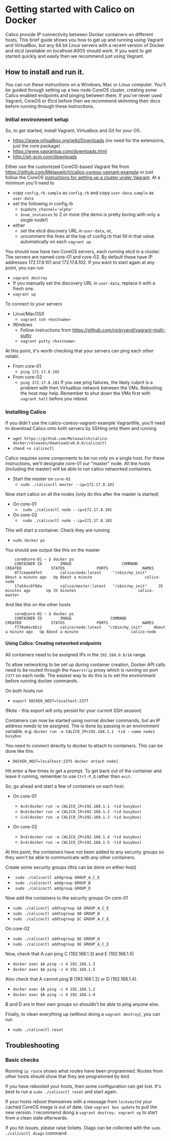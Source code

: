 # Getting started with Calico on Docker

Calico provide IP connectivity between Docker containers on different hosts. This brief guide shows you how to get up and running using Vagrant and VirtualBox, but any 64 bit Linux servers with a recent version of Docker and etcd (available on localhost:4001) should work. If you want to get started quickly and easily then we recommend just using Vagrant.

## How to install and run it.

You can run these instructions on a Windows, Mac or Linux computer. You'll be guided through setting up a two node CoreOS cluster, creating some Calico enabled endpoints and pinging between them. If you've never used Vagrant, CoreOS or Etcd before then we recommend skimming their docs before running through these instructions.

### Initial environment setup
So, to get started, install Vagrant, Virtualbox and Git for your OS.
* https://www.virtualbox.org/wiki/Downloads (no need for the extensions, just the core package)
* https://www.vagrantup.com/downloads.html
* http://git-scm.com/downloads

Either use the customized CoreOS-based Vagrant file from https://github.com/Metaswitch/calico-coreos-vagrant-example or just
follow the CoreOS <a href="https://coreos.com/docs/running-coreos/platforms/vagrant/">instructions for setting up a cluster under Vagrant</a>.  At a minimum you'll need to
* copy `config.rb.sample` as `config.rb` and copy `user-data.sample` as `user-data`
* set the following in config.rb 
  * `$update_channel='alpha'`
  * `$num_instances` to 2 or more (the demo is pretty boring with only a single node!)
* either
  * set the etcd discovery URL in `user-data`, or,
  * uncomment the lines at the top of config.rb that fill in that value automatically on each `vagrant up`.

You should now have two CoreOS servers, each running etcd in a cluster. The servers are named core-01 and core-02.  By default these have IP addresses 172.17.8.101 and 172.17.8.102. If you want to start again at any point, you can run

* `vagrant destroy`
* If you manually set the discovery URL in `user-data`, replace it with a fresh one.
* `vagrant up`

To connect to your servers
* Linux/MacOSX
   * `vagrant ssh <hostname>`
* Windows
   * Follow instructions from https://github.com/nickryand/vagrant-multi-putty
   * `vagrant putty <hostname>`

At this point, it's worth checking that your servers can ping each other reliabl.
* From core-01
   * `ping 172.17.8.102`
* From core-02
   * `ping 172.17.8.101`
If you see ping failures, the likely culprit is a problem with then Virtualbox network between the VMs.  Rebooting the host may help.  Remember to shut down the VMs first with `vagrant halt` before you reboot.
   
### Installing Calico
If you didn't use the calico-coreos-vagrant-example Vagrantfile, you'll need to download Calico onto both servers by SSHing onto them and running
* `wget https://github.com/Metaswitch/calico-docker/releases/download/v0.0.6/calicoctl`
* `chmod +x calicoctl`

Calico requires some components to be run only on a single host. For these instructions, we'll designate core-01 our "master" node. All the hosts (including the master) will be able to run calico networked containers.

* Start the master on `core-01`
  * `sudo ./calicoctl master --ip=172.17.8.101`

Now start calico on all the nodes (only do this after the master is started)
* On core-01
   * ` sudo ./calicoctl node --ip=172.17.8.101`
* On core-02
   * ` sudo ./calicoctl node --ip=172.17.8.102`

This will start a container. Check they are running
* `sudo docker ps`

You should see output like this on the master

```
    core@core-01 ~ $ docker ps
    CONTAINER ID        IMAGE                      COMMAND                CREATED             STATUS              PORTS               NAMES
    077ceae44fe3        calico/node:latest     "/sbin/my_init"     About a minute ago   Up About a minute                       calico-node
    17a54cc8f88a        calico/master:latest   "/sbin/my_init"     35 minutes ago       Up 35 minutes                           calico-master

```
And like this on the other hosts
```
    core@core-02 ~ $ docker ps
    CONTAINER ID        IMAGE                 COMMAND                CREATED             STATUS              PORTS               NAMES
    f770a8acbb11        calico/node:latest   "/sbin/my_init"     About a minute ago   Up About a minute                       calico-node

```

#### Using Calico: Creating networked endpoints
All containers need to be assigned IPs in the `192.168.0.0/16` range.

To allow networking to be set up during container creation, Docker API calls need to be routed through the `Powerstrip` proxy which is running on port `2377` on each node. The easiest way to do this is to set the environment before running docker commands.

On both hosts run
* `export DOCKER_HOST=localhost:2377`

(Note - this export will only persist for your current SSH session)

Containers can now be started using normal docker commands, but an IP address needs to be assigned. The is done by passing in an environment variable. e.g. `docker run -e CALICO_IP=192.168.1.1 -tid --name node1 busybox`

You need to connect directly to docker to attach to containers. This can be done like this
* `DOCKER_HOST=localhost:2375 docker attach node1`

Hit enter a few times to get a prompt. To get back out of the container and leave it running, remember to use `Ctrl-P,Q` rather than `exit`.

So, go ahead and start a few of containers on each host.
* On core-01
   * `A=$(docker run -e CALICO_IP=192.168.1.1 -tid busybox)`
   * `B=$(docker run -e CALICO_IP=192.168.1.2 -tid busybox)`
   * `C=$(docker run -e CALICO_IP=192.168.1.3 -tid busybox)`
   
* On core-02
   * `D=$(docker run -e CALICO_IP=192.168.1.4 -tid busybox)`
   * `E=$(docker run -e CALICO_IP=192.168.1.5 -tid busybox)`

At this point, the containers have not been added to any security groups so they won't be able to communicate with any other containers.

Create some security groups (this can be done on either host)
* ` sudo ./calicoctl addgroup GROUP_A_C_E`
* ` sudo ./calicoctl addgroup GROUP_B`
* ` sudo ./calicoctl addgroup GROUP_D`

Now add the containers to the security groups
On core-01
* `sudo ./calicoctl addtogroup $A GROUP_A_C_E`
* `sudo ./calicoctl addtogroup $B GROUP_B`
* `sudo ./calicoctl addtogroup $C GROUP_A_C_E`

On core-02
* `sudo ./calicoctl addtogroup $D GROUP_D`
* `sudo ./calicoctl addtogroup $E GROUP_A_C_E`

Now, check that A can ping C (192.168.1.3) and E (192.168.1.5)

* `docker exec $A ping -c 4 192.168.1.3`
* `docker exec $A ping -c 4 192.168.1.5`

Also check that A cannot ping B (192.168.1.2) or D (192.168.1.4).
* `docker exec $A ping -c 4 192.168.1.2`
* `docker exec $A ping -c 4 192.168.1.4`

B and D are in their own groups so shouldn't be able to ping anyone else.

Finally, to clean everything up (without doing a `vagrant destroy`), you can run
* `sudo ./calicoctl reset`

## Troubleshooting

### Basic checks
Running `ip route` shows what routes have been programmed. Routes from other hosts should show that they are programmed by bird.

If you have rebooted your hosts, then some configuration can get lost. It's best to run a `sudo ./calicoctl reset` and start again.

If your hosts reboot themselves with a message from `locksmithd` your cached CoreOS image is out of date.  Use `vagrant box update` to pull the new version.  I recommend doing a `vagrant destroy; vagrant up` to start from a clean slate afterwards.

If you hit issues, please raise tickets. Diags can be collected with the `sudo ./calicoctl diags` command.
